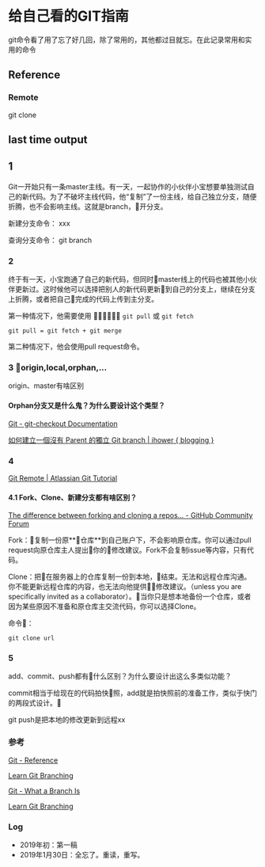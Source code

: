 # 给自己看的GIT指南

git命令看了用了忘了好几回，除了常用的，其他都过目就忘。在此记录常用和实用的命令

## Reference



### Remote

git clone



## last time output

## 1

Git一开始只有一条master主线。有一天，一起协作的小伙伴小宝想要单独测试自己的新代码。为了不破坏主线代码，他“复制”了一份主线，给自己独立分支，随便折腾，也不会影响主线。这就是branch，开分支。

新建分支命令：
xxx

查询分支命令：
git branch

### 2

终于有一天，小宝跑通了自己的新代码，但同时master线上的代码也被其他小伙伴更新过。这时候他可以选择把别人的新代码更新到自己的分支上，继续在分支上折腾，或者把自己完成的代码上传到主分支。

第一种情况下，他需要使用

`git pull` 或 `git fetch`

`git pull = git fetch + git merge`

第二种情况下，他会使用pull request命令。

### 3 origin,local,orphan,...

origin、master有啥区别

#### Orphan分支又是什么鬼？为什么要设计这个类型？

[Git - git-checkout Documentation](https://git-scm.com/docs/git-checkout/1.7.3.1)

[如何建立一個沒有 Parent 的獨立 Git branch | ihower { blogging }](https://ihower.tw/blog/archives/5691)

### 4

[Git Remote | Atlassian Git Tutorial](https://www.atlassian.com/git/tutorials/syncing)

#### 4.1 Fork、Clone、新建分支都有啥区别？

[The difference between forking and cloning a repos... - GitHub Community Forum](https://github.community/t5/Support-Protips/The-difference-between-forking-and-cloning-a-repository/ba-p/1372)

Fork：复制一份原**仓库**到自己账户下，不会影响原仓库。你可以通过pull request向原仓库主人提出你的修改建议。Fork不会复制issue等内容，只有代码。

Clone：把在服务器上的仓库复制一份到本地，结束。无法和远程仓库沟通。你不能更新远程仓库的内容，也无法向他提供修改建议。（unless you are specifically invited as a collaborator）。当你只是想本地备份一个仓库，或者因为某些原因不准备和原仓库主交流代码，你可以选择Clone。

命令：

`git clone url`

### 5

add、commit、push都有什么区别？为什么要设计出这么多类似功能？

commit相当于给现在的代码拍快照，add就是拍快照前的准备工作，类似于快门的两段式设计。

git push是把本地的修改更新到远程xx

### 参考

[Git - Reference](https://git-scm.com/docs)

[Learn Git Branching](https://learngitbranching.js.org/)

[Git - What a Branch Is](https://git-scm.com/book/en/v1/Git-Branching-What-a-Branch-Is)


[Learn Git Branching](https://learngitbranching.js.org/)

### Log

- 2019年初：第一稿
- 2019年1月30日：全忘了。重读，重写。